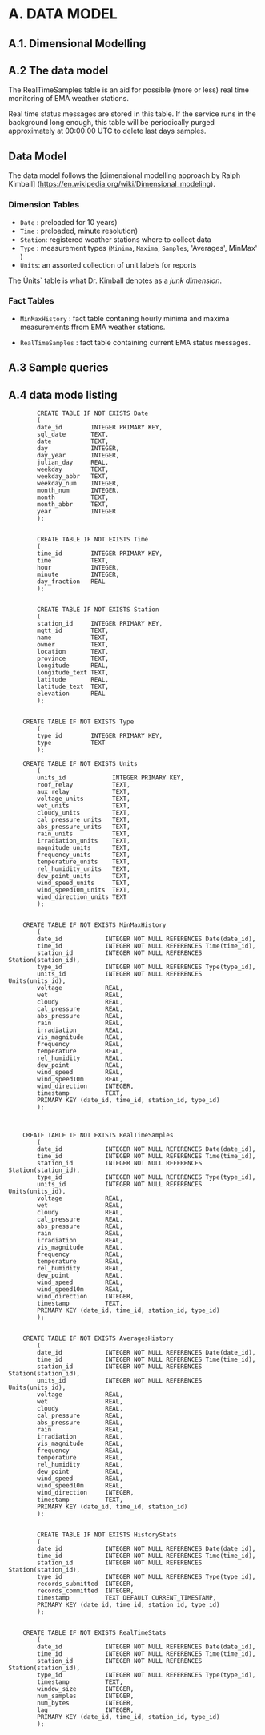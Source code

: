 # A. DATA MODEL

## A.1. Dimensional Modelling


## A.2 The data model


The RealTimeSamples table is an aid for possible (more or less) real time monitoring of EMA weather stations.

Real time status messages are stored in this table. If the service runs in the background long enough, this table will be periodically purged approximately at 00:00:00 UTC to delete last days samples. 

## Data Model

The data model follows the [dimensional modelling approach by Ralph Kimball]
(https://en.wikipedia.org/wiki/Dimensional_modeling).

### Dimension Tables

* `Date` : preloaded for 10 years)
* `Time` : preloaded, minute resolution)
* `Station`: registered weather stations where to collect data
* `Type` : measurement types (`Minima`, `Maxima`, `Samples`, 'Averages', MinMax' )
* `Units`: an assorted collection of unit labels for reports

The Ùnits` table is what Dr. Kimball denotes as a *junk dimension*.

### Fact Tables

* `MinMaxHistory` : fact table contaning hourly minima and maxima measurements ffrom EMA weather stations.

* `RealTimeSamples` : fact table containing current EMA status messages.


## A.3 Sample queries

## A.4 data mode listing


            CREATE TABLE IF NOT EXISTS Date
            (
            date_id        INTEGER PRIMARY KEY, 
            sql_date       TEXT, 
            date           TEXT,
            day            INTEGER,
            day_year       INTEGER,
            julian_day     REAL,
            weekday        TEXT,
            weekday_abbr   TEXT,
            weekday_num    INTEGER,
            month_num      INTEGER,
            month          TEXT,
            month_abbr     TEXT,
            year           INTEGER
            );

            
            CREATE TABLE IF NOT EXISTS Time
            (
            time_id        INTEGER PRIMARY KEY, 
            time           TEXT,
            hour           INTEGER,
            minute         INTEGER,
            day_fraction   REAL
            );
            
            
            CREATE TABLE IF NOT EXISTS Station
            (
            station_id     INTEGER PRIMARY KEY, 
            mqtt_id        TEXT,
            name           TEXT,
            owner          TEXT,
            location       TEXT,
            province       TEXT,
            longitude      REAL,
            longitude_text TEXT,
            latitude       REAL,
            latitude_text  TEXT,
            elevation      REAL
            );


	    CREATE TABLE IF NOT EXISTS Type
            (
            type_id        INTEGER PRIMARY KEY, 
            type           TEXT
            );

	    CREATE TABLE IF NOT EXISTS Units
            (
            units_id             INTEGER PRIMARY KEY, 
            roof_relay           TEXT,
            aux_relay            TEXT,
            voltage_units        TEXT,
            wet_units            TEXT,
            cloudy_units         TEXT,
            cal_pressure_units   TEXT,
            abs_pressure_units   TEXT,
            rain_units           TEXT,
            irradiation_units    TEXT,
            magnitude_units      TEXT,
            frequency_units      TEXT,
            temperature_units    TEXT,
            rel_humidity_units   TEXT,
            dew_point_units      TEXT,
            wind_speed_units     TEXT,
            wind_speed10m_units  TEXT,
            wind_direction_units TEXT
            );

  
	    CREATE TABLE IF NOT EXISTS MinMaxHistory
            (
            date_id            INTEGER NOT NULL REFERENCES Date(date_id), 
            time_id            INTEGER NOT NULL REFERENCES Time(time_id), 
            station_id         INTEGER NOT NULL REFERENCES Station(station_id),
            type_id            INTEGER NOT NULL REFERENCES Type(type_id),
            units_id           INTEGER NOT NULL REFERENCES Units(units_id),
            voltage            REAL,
            wet                REAL,
            cloudy             REAL,
            cal_pressure       REAL,
            abs_pressure       REAL,
            rain               REAL,
            irradiation        REAL,
            vis_magnitude      REAL,
            frequency          REAL,
            temperature        REAL,
            rel_humidity       REAL,
            dew_point          REAL,
            wind_speed         REAL,
            wind_speed10m      REAL,
            wind_direction     INTEGER,
            timestamp          TEXT,
            PRIMARY KEY (date_id, time_id, station_id, type_id)
            );



	    CREATE TABLE IF NOT EXISTS RealTimeSamples
            (
            date_id            INTEGER NOT NULL REFERENCES Date(date_id), 
            time_id            INTEGER NOT NULL REFERENCES Time(time_id), 
            station_id         INTEGER NOT NULL REFERENCES Station(station_id),
            type_id            INTEGER NOT NULL REFERENCES Type(type_id),
            units_id           INTEGER NOT NULL REFERENCES Units(units_id),
            voltage            REAL,
            wet                REAL,
            cloudy             REAL,
            cal_pressure       REAL,
            abs_pressure       REAL,
            rain               REAL,
            irradiation        REAL,
            vis_magnitude      REAL,
            frequency          REAL,
            temperature        REAL,
            rel_humidity       REAL,
            dew_point          REAL,
            wind_speed         REAL,
            wind_speed10m      REAL,
            wind_direction     INTEGER,
            timestamp          TEXT,
            PRIMARY KEY (date_id, time_id, station_id, type_id)
            );
  
 
	    CREATE TABLE IF NOT EXISTS AveragesHistory
            (
            date_id            INTEGER NOT NULL REFERENCES Date(date_id), 
            time_id            INTEGER NOT NULL REFERENCES Time(time_id), 
            station_id         INTEGER NOT NULL REFERENCES Station(station_id),
            units_id           INTEGER NOT NULL REFERENCES Units(units_id),
            voltage            REAL,
            wet                REAL,
            cloudy             REAL,
            cal_pressure       REAL,
            abs_pressure       REAL,
            rain               REAL,
            irradiation        REAL,
            vis_magnitude      REAL,
            frequency          REAL,
            temperature        REAL,
            rel_humidity       REAL,
            dew_point          REAL,
            wind_speed         REAL,
            wind_speed10m      REAL,
            wind_direction     INTEGER,
            timestamp          TEXT,
            PRIMARY KEY (date_id, time_id, station_id)
            );


            CREATE TABLE IF NOT EXISTS HistoryStats
            (
            date_id            INTEGER NOT NULL REFERENCES Date(date_id), 
            time_id            INTEGER NOT NULL REFERENCES Time(time_id), 
            station_id         INTEGER NOT NULL REFERENCES Station(station_id),
            type_id            INTEGER NOT NULL REFERENCES Type(type_id),
            records_submitted  INTEGER,
            records_committed  INTEGER,
            timestamp          TEXT DEFAULT CURRENT_TIMESTAMP,
            PRIMARY KEY (date_id, time_id, station_id, type_id)
            );
   

	    CREATE TABLE IF NOT EXISTS RealTimeStats
            (
            date_id            INTEGER NOT NULL REFERENCES Date(date_id), 
            time_id            INTEGER NOT NULL REFERENCES Time(time_id), 
            station_id         INTEGER NOT NULL REFERENCES Station(station_id),
            type_id            INTEGER NOT NULL REFERENCES Type(type_id),
            timestamp          TEXT,
            window_size        INTEGER,
            num_samples        INTEGER,
            num_bytes          INTEGER,
            lag                INTEGER,
            PRIMARY KEY (date_id, time_id, station_id, type_id)
            );